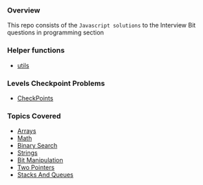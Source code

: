 ### Overview

This repo consists of the <code>Javascript solutions</code> to the Interview Bit questions in programming section

### Helper functions

- <a href='https://github.com/dineshnadimpalli/JS_Solutions_InterviewBit/tree/master/utils'>utils</a>

### Levels Checkpoint Problems

- <a href='https://github.com/dineshnadimpalli/JS_Solutions_InterviewBit/tree/master/CheckPoints'>CheckPoints</a>

### Topics Covered

- <a href='https://github.com/dineshnadimpalli/JS_Solutions_InterviewBit/tree/master/Arrays'>Arrays</a>
- <a href='https://github.com/dineshnadimpalli/JS_Solutions_InterviewBit/tree/master/Math'>Math</a>
- <a href='https://github.com/dineshnadimpalli/JS_Solutions_InterviewBit/tree/master/Binary%20Search'>Binary Search</a>
- <a href='https://github.com/dineshnadimpalli/JS_Solutions_InterviewBit/tree/master/Strings'>Strings</a>
- <a href='https://github.com/dineshnadimpalli/JS_Solutions_InterviewBit/tree/master/Bit%20Manipulation'>Bit Manipulation</a>
- <a href='https://github.com/dineshnadimpalli/JS_Solutions_InterviewBit/tree/master/Two%20Pointers'>Two Pointers</a>
- <a href='https://github.com/dineshnadimpalli/JS_Solutions_InterviewBit/tree/master/Stacks%20And%20Queues'>Stacks And Queues</a>

